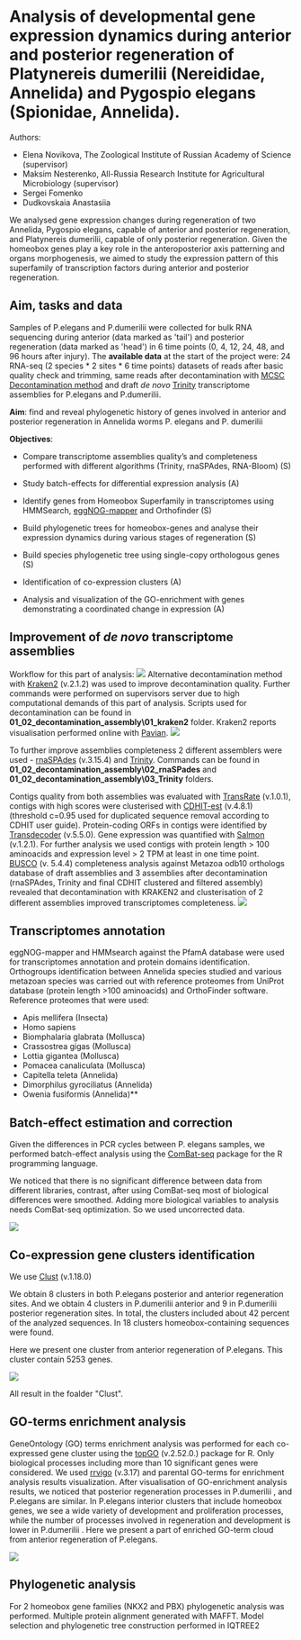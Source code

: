 # Analysis of developmental gene expression dynamics during anterior and posterior regeneration of Platynereis dumerilii (Nereididae, Annelida) and Pygospio elegans (Spionidae, Annelida).

Authors: 

- Elena Novikova, The Zoological Institute of Russian Academy of Science (supervisor)
- Maksim Nesterenko, All-Russia Research Institute for Agricultural Microbiology (supervisor)
- Sergei Fomenko
- Dudkovskaia Anastasiia

We analysed gene expression changes during regeneration of two Annelida, Pygospio elegans, capable of anterior and posterior regeneration, and Platynereis dumerilii, capable of only posterior regeneration. Given the homeobox genes play a key role in the anteroposterior axis patterning and organs morphogenesis, we aimed to study the expression pattern of this superfamily of transcription factors during anterior and posterior regeneration.

## Aim, tasks and data
Samples of P.elegans and P.dumerilii were collected for bulk RNA sequencing during anterior (data marked as 'tail') and posterior regeneration (data marked as 'head') in 6 time points (0, 4, 12, 24, 48, and 96 hours after injury). The **available data** at the start of the project were: 24 RNA-seq (2 species * 2 sites * 6 time points) datasets of reads after basic quality check and trimming, same reads after decontamination with [MCSC Decontamination method](https://github.com/Lafond-LapalmeJ/MCSC_Decontamination) and draft <em>de novo</em> [Trinity](https://github.com/trinityrnaseq/trinityrnaseq/wiki) transcriptome assemblies for P.elegans and P.dumerilii. 

**Aim**: find and reveal phylogenetic history of genes involved in anterior and posterior regeneration in Annelida worms P. elegans and P. dumerilii

  

**Objectives**:

  

-   Compare transcriptome assemblies quality’s and completeness performed with different algorithms (Trinity, rnaSPAdes, RNA-Bloom) (S)
    
-   Study batch-effects for differential expression analysis (A)
    
-   Identify genes from Homeobox Superfamily in transcriptomes using HMMSearch, [eggNOG-mapper](http://eggnog-mapper.embl.de/) and Orthofinder (S)
    
-   Build phylogenetic trees for homeobox-genes and analyse their expression dynamics during various stages of regeneration (S)
    
-   Build species phylogenetic  tree using single-copy orthologous genes (S)
    
-   Identification of co-expression clusters (A)
    
-   Analysis and visualization of the GO-enrichment with genes demonstrating a coordinated change in expression (A)



## Improvement of <em>de novo</em> transcriptome assemblies
Workflow for this part of analysis:
![](workflow_01_02.png) 
Alternative decontamination method with [Kraken2](https://github.com/DerrickWood/kraken2) (v.2.1.2) was used to improve decontamination quality. Further commands were performed on supervisors server due to high computational demands of this part of analysis. Scripts used for decontamination can be found in **01_02_decontamination_assembly\01_kraken2** folder. Kraken2 reports visualisation performed online with [Pavian](https://fbreitwieser.shinyapps.io/pavian/).
![](decontamination_example.png) 

To further improve assemblies completeness 2 different assemblers were used - [rnaSPAdes](https://cab.spbu.ru/software/rnaspades/) (v.3.15.4) and [Trinity](https://github.com/trinityrnaseq/trinityrnaseq/wiki). Commands can be found in **01_02_decontamination_assembly\02_rnaSPades** and **01_02_decontamination_assembly\03_Trinity** folders.

Contigs quality from both assemblies was evaluated with [TransRate](https://hibberdlab.com/transrate/installation.html) (v.1.0.1), contigs with high scores were clusterised with [CDHIT-est](https://github.com/weizhongli/cdhit) (v.4.8.1) (threshold c=0.95 used for  duplicated sequence removal according to CDHIT user guide). Protein-coding ORFs in contigs were identified by [Transdecoder](https://github.com/TransDecoder/TransDecoder) (v.5.5.0).
Gene expression was quantified with [Salmon](https://github.com/COMBINE-lab/salmon) (v.1.2.1). For further analysis we used contigs with protein length > 100 aminoacids and expression level > 2 TPM at least in one time point.  
[BUSCO](https://gitlab.com/ezlab/busco) (v. 5.4.4) completeness analysis against Metazoa odb10 orthologs database of draft assemblies and 3 assemblies after decontamination (rnaSPAdes, Trinity and final CDHIT clustered and filtered assembly) revealed that decontamination with KRAKEN2 and clusterisation of 2 different assemblies improved transcriptomes completeness.
![](busco_assemblies.png) 

## Transcriptomes annotation
eggNOG-mapper and HMMsearch against the PfamA database were used for transcriptomes annotation and protein domains identification. Orthogroups identification between Annelida species studied and various metazoan species was carried out with reference proteomes from UniProt database (protein length >100 aminoacids) and OrthoFinder software.
Reference proteomes that were used:
- Apis mellifera (Insecta)
- Homo sapiens
- Biomphalaria glabrata (Mollusca)
- Crassostrea gigas (Mollusca)
- Lottia gigantea (Mollusca)
- Pomacea canaliculata (Mollusca)
- Capitella teleta (Annelida)
- Dimorphilus gyrociliatus (Annelida)
- Owenia fusiformis (Annelida)**

## Batch-effect estimation and correction

Given the differences in PCR cycles between P. elegans samples, we performed batch-effect analysis using the [ComBat-seq](https://github.com/zhangyuqing/ComBat-seq) package for the R programming language.

We noticed that there is no significant difference between data from different libraries, contrast, after using ComBat-seq most of biological differences were smoothed. Adding more biological variables to analysis needs ComBat-seq optimization. So we used uncorrected data.

![](https://github.com/mintuit/BI_2023_Annelida_Regeneration/blob/main/ComBat-seq%20correction/Uncorrected-vs-BatchCorrected-PCA.png)

## Co-expression gene clusters identification

We use [Clust](https://github.com/BaselAbujamous/clust) (v.1.18.0)

We obtain 8 clusters in both P.elegans posterior and anterior regeneration sites. And we obtain 4 clusters in P.dumerilii anterior and 9 in P.dumerilii posterior regeneration sites. In total, the clusters included about 42 percent of the analyzed sequences. In 18 clusters homeobox-containing sequences were found.

Here we present one cluster from anterior regeneration of P.elegans. This cluster contain 5253 genes. 

![](https://github.com/mintuit/BI_2023_Annelida_Regeneration/blob/main/Clust/Cluster.jpg)

All result in the foalder "Clust".


## GO-terms enrichment analysis

GeneOntology (GO) terms enrichment analysis was performed for each co-expressed gene cluster using the [topGO](https://bioconductor.org/packages/3.16/bioc/html/topGO.html) (v.2.52.0.) package for R. Only biological processes including more than 10 significant genes were considered. We used [rrvigo](https://bioconductor.org/packages/release/bioc/html/rrvgo.html) (v.3.17) and parental GO-terms for enrichment analysis results visualization.
After visualisation of GO-enrichment analysis results, we noticed that posterior regeneration processes in P.dumerilii , and P.elegans are similar.
In P.elegans interior clusters that include homeobox genes, we see a wide variety of development and proliferation processes, while the number of processes involved in regeneration and development is  lower in P.dumerilii .
Here we present a part of enriched GO-term cloud from anterior regeneration of P.elegans.

![](https://github.com/mintuit/BI_2023_Annelida_Regeneration/blob/main/GO_analysis/GO-enrichment.jpg)

## Phylogenetic analysis

For 2 homeobox gene families (NKX2 and PBX) phylogenetic analysis was performed. Multiple protein alignment generated with MAFFT. Model selection and phylogenetic tree construction performed in IQTREE2

